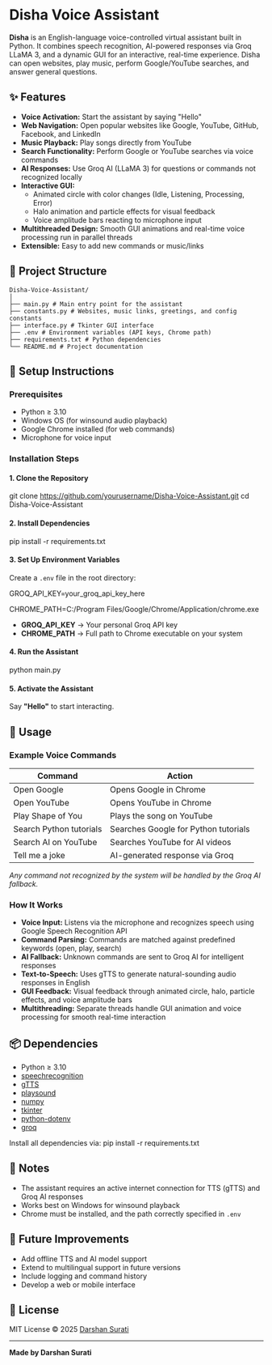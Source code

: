 # Disha Voice Assistant

**Disha** is an English-language voice-controlled virtual assistant built in Python. It combines speech recognition, AI-powered responses via Groq LLaMA 3, and a dynamic GUI for an interactive, real-time experience. Disha can open websites, play music, perform Google/YouTube searches, and answer general questions.

## ✨ Features

- **Voice Activation:** Start the assistant by saying "Hello"
- **Web Navigation:** Open popular websites like Google, YouTube, GitHub, Facebook, and LinkedIn
- **Music Playback:** Play songs directly from YouTube
- **Search Functionality:** Perform Google or YouTube searches via voice commands
- **AI Responses:** Use Groq AI (LLaMA 3) for questions or commands not recognized locally
- **Interactive GUI:**
  - Animated circle with color changes (Idle, Listening, Processing, Error)
  - Halo animation and particle effects for visual feedback
  - Voice amplitude bars reacting to microphone input
- **Multithreaded Design:** Smooth GUI animations and real-time voice processing run in parallel threads
- **Extensible:** Easy to add new commands or music/links

## 📁 Project Structure
```
Disha-Voice-Assistant/
│
├── main.py # Main entry point for the assistant
├── constants.py # Websites, music links, greetings, and config constants
├── interface.py # Tkinter GUI interface
├── .env # Environment variables (API keys, Chrome path)
├── requirements.txt # Python dependencies
└── README.md # Project documentation
```

## 🚀 Setup Instructions

### Prerequisites
- Python ≥ 3.10
- Windows OS (for winsound audio playback)
- Google Chrome installed (for web commands)
- Microphone for voice input

### Installation Steps

#### 1. Clone the Repository
git clone https://github.com/yourusername/Disha-Voice-Assistant.git
cd Disha-Voice-Assistant


#### 2. Install Dependencies
pip install -r requirements.txt


#### 3. Set Up Environment Variables
Create a `.env` file in the root directory:

GROQ_API_KEY=your_groq_api_key_here

CHROME_PATH=C:/Program Files/Google/Chrome/Application/chrome.exe



- **GROQ_API_KEY** → Your personal Groq API key
- **CHROME_PATH** → Full path to Chrome executable on your system

#### 4. Run the Assistant
python main.py


#### 5. Activate the Assistant
Say **"Hello"** to start interacting.

## 🎯 Usage

### Example Voice Commands

| Command | Action |
|---------|--------|
| Open Google | Opens Google in Chrome |
| Open YouTube | Opens YouTube in Chrome |
| Play Shape of You | Plays the song on YouTube |
| Search Python tutorials | Searches Google for Python tutorials |
| Search AI on YouTube | Searches YouTube for AI videos |
| Tell me a joke | AI-generated response via Groq |

*Any command not recognized by the system will be handled by the Groq AI fallback.*

### How It Works

- **Voice Input:** Listens via the microphone and recognizes speech using Google Speech Recognition API
- **Command Parsing:** Commands are matched against predefined keywords (open, play, search)
- **AI Fallback:** Unknown commands are sent to Groq AI for intelligent responses
- **Text-to-Speech:** Uses gTTS to generate natural-sounding audio responses in English
- **GUI Feedback:** Visual feedback through animated circle, halo, particle effects, and voice amplitude bars
- **Multithreading:** Separate threads handle GUI animation and voice processing for smooth real-time interaction

## 📦 Dependencies

- Python ≥ 3.10
- [speechrecognition](https://pypi.org/project/SpeechRecognition/)
- [gTTS](https://pypi.org/project/gTTS/)
- [playsound](https://pypi.org/project/playsound/)
- [numpy](https://pypi.org/project/numpy/)
- [tkinter](https://docs.python.org/3/library/tkinter.html)
- [python-dotenv](https://pypi.org/project/python-dotenv/)
- [groq](https://pypi.org/project/groq/)

Install all dependencies via:
pip install -r requirements.txt


## 📝 Notes

- The assistant requires an active internet connection for TTS (gTTS) and Groq AI responses
- Works best on Windows for winsound playback
- Chrome must be installed, and the path correctly specified in `.env`

## 🔮 Future Improvements

- Add offline TTS and AI model support
- Extend to multilingual support in future versions
- Include logging and command history
- Develop a web or mobile interface

## 📄 License

MIT License © 2025 [Darshan Surati](https://github.com/Darshan25111)

---

**Made by Darshan Surati**
